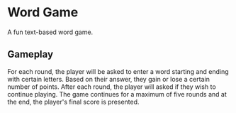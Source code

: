 # Word Game
A fun text-based word game.

## Gameplay
For each round, the player will be asked to enter a word starting and ending with certain letters. Based on their answer, they gain or lose a certain number of points. After each round, the player will asked if they wish to continue playing. The game continues for a maximum of five rounds and at the end, the player's final score is presented.
